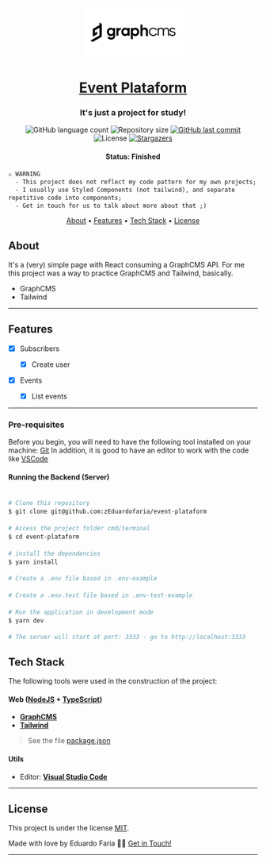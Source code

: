 <p align="center">
  <a href="https://graphcms.com/" target="blank"><img src="./src/assets/cover.jpeg" width="200" alt="Graph CMS" /></a>
</p>

<h1 align="center">
   <a href="#"> Event Plataform </a>
</h1>

<h3 align="center">
    It's just a project for study!
</h3>

<p align="center">
  <img alt="GitHub language count" src="https://img.shields.io/github/languages/count/zEduardofaria/event-plataform?color=%2304D361">

  <img alt="Repository size" src="https://img.shields.io/github/repo-size/zEduardofaria/event-plataform">

  <a href="https://github.com/zEduardofaria/event-plataform/commits/master">
    <img alt="GitHub last commit" src="https://img.shields.io/github/last-commit/zEduardofaria/event-plataform">
  </a>

   <img alt="License" src="https://img.shields.io/badge/license-MIT-brightgreen">
   <a href="https://github.com/zEduardofaria/event-plataform/stargazers">
    <img alt="Stargazers" src="https://img.shields.io/github/stars/zEduardofaria/event-plataform?style=social">
  </a>
</p>

<h4 align="center">
	 Status: Finished
</h4>

```
⚠️ WARNING
  - This project does not reflect my code pattern for my own projects;
  - I usually use Styled Components (not tailwind), and separate repetitive code into components;
  - Get in touch for us to talk about more about that ;)
```

<p align="center">
 <a href="#about">About</a> •
 <a href="#features">Features</a> •
 <a href="#tech-stack">Tech Stack</a> •
 <a href="#user-content-license">License</a>

</p>

## About

It's a (very) simple page with React consuming a GraphCMS API. For me this project was a way to practice GraphCMS and Tailwind, basically.

- GraphCMS
- Tailwind

---

## Features

- [x] Subscribers

  - [x] Create user

- [x] Events

  - [x] List events

---

### Pre-requisites

Before you begin, you will need to have the following tool installed on your machine:
[Git](https://git-scm.com)
In addition, it is good to have an editor to work with the code like [VSCode](https://code.visualstudio.com/)

#### Running the Backend (Server)

```bash

# Clone this repository
$ git clone git@github.com:zEduardofaria/event-plataform

# Access the project folder cmd/terminal
$ cd event-plataform

# install the dependencies
$ yarn install

# Create a .env file based in .env-example

# Create a .env.test file based in .env-test-example

# Run the application in development mode
$ yarn dev

# The server will start at port: 3333 - go to http://localhost:3333

```

## Tech Stack

The following tools were used in the construction of the project:

#### **Web** ([NodeJS](https://nodejs.org/en/) + [TypeScript](https://www.typescriptlang.org/))

- **[GraphCMS](http://nestjs.com/)**
- **[Tailwind](https://pactumjs.github.io/)**

> See the file [package.json](https://github.com/zEduardofaria/event-plataform/blob/master/package.json)

#### **Utils**

- Editor: **[Visual Studio Code](https://code.visualstudio.com/)**

---

## License

This project is under the license [MIT](./LICENSE.md).

Made with love by Eduardo Faria 👋🏽 [Get in Touch!](Https://www.linkedin.com/in/eduardo-fariasilva/)

---
